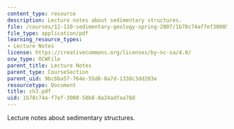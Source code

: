 ```yaml
---
content_type: resource
description: Lecture notes about sedimentary structures.
file: /courses/12-110-sedimentary-geology-spring-2007/1b78c74af7ef300050b88a24adfaa78d_ch3.pdf
file_type: application/pdf
learning_resource_types:
- Lecture Notes
license: https://creativecommons.org/licenses/by-nc-sa/4.0/
ocw_type: OCWFile
parent_title: Lecture Notes
parent_type: CourseSection
parent_uid: 9bcbba57-764e-55d8-8a7d-1338c3dd203e
resourcetype: Document
title: ch3.pdf
uid: 1b78c74a-f7ef-3000-50b8-8a24adfaa78d
---
```

Lecture notes about sedimentary structures.